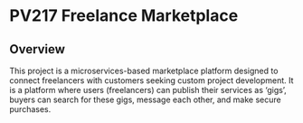 # PV217 Freelance Marketplace
## Overview
This project is a microservices-based marketplace platform designed to connect freelancers with customers seeking custom project development.
It is a platform where users (freelancers) can publish their services as ‘gigs’, buyers can search for these gigs, message each other, and make secure purchases.

